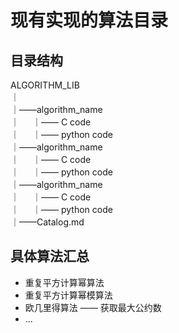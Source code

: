 # 现有实现的算法目录

## 目录结构
ALGORITHM_LIB  
｜  
｜——algorithm_name  
｜&ensp;&ensp;&ensp;｜—— C code  
｜&ensp;&ensp;&ensp;｜—— python code  
｜——algorithm_name  
｜&ensp;&ensp;&ensp;｜—— C code  
｜&ensp;&ensp;&ensp;｜—— python code  
｜——algorithm_name  
｜&ensp;&ensp;&ensp;｜—— C code  
｜&ensp;&ensp;&ensp;｜—— python code  
｜——Catalog.md

## 具体算法汇总
 - 重复平方计算幂算法
 - 重复平方计算幂模算法
 - 欧几里得算法 —— 获取最大公约数
 - ...